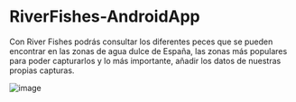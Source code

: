 # RiverFishes-AndroidApp
Con River Fishes podrás consultar los diferentes peces que se pueden encontrar en las zonas de agua dulce
de España, las zonas más populares para poder capturarlos y lo más importante, añadir los datos de
nuestras propias capturas.

![image](https://user-images.githubusercontent.com/112828488/226059244-3a28bb29-13e4-4368-a3cd-6764a20bc83f.png)
